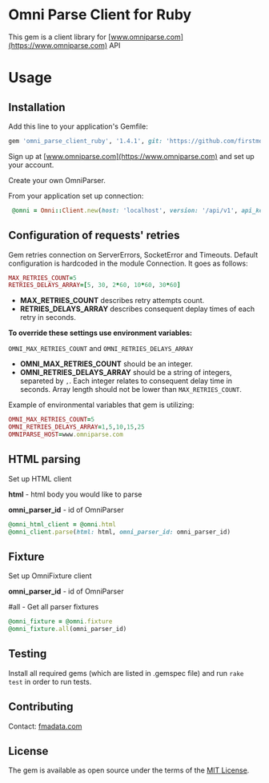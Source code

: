 # Omni Parse Client for Ruby

This gem is a client library for [www.omniparse.com](https://www.omniparse.com) API

# Usage

## Installation
Add this line to your application's Gemfile:

```ruby
gem 'omni_parse_client_ruby', '1.4.1', git: 'https://github.com/firstmoversadvantage/omni_parse_client_ruby.git'
```

Sign up at [www.omniparse.com](https://www.omniparse.com)  and set up your account.

Create your own OmniParser.

From your application set up connection:

```ruby
 @omni = Omni::Client.new(host: 'localhost', version: '/api/v1', api_key: 'key', port: 3000)
```

## Configuration of requests' retries

Gem retries connection on ServerErrors, SocketError and Timeouts. Default configuration is hardcoded in the module Connection.
It goes as follows: 
```ruby
MAX_RETRIES_COUNT=5
RETRIES_DELAYS_ARRAY=[5, 30, 2*60, 10*60, 30*60]
```
- **MAX_RETRIES_COUNT** describes retry attempts count.
- **RETRIES_DELAYS_ARRAY** describes consequent deplay times of each retry in seconds.

**To override these settings use environment variables:**

`OMNI_MAX_RETRIES_COUNT` and `OMNI_RETRIES_DELAYS_ARRAY`

- **OMNI_MAX_RETRIES_COUNT** should be an integer.
- **OMNI_RETRIES_DELAYS_ARRAY** should be a string of integers, separeted by `,`. Each integer relates to consequent delay time in seconds. Array length should not be lower than `MAX_RETRIES_COUNT`.

Example of environmental variables that gem is utilizing:
```ruby
OMNI_MAX_RETRIES_COUNT=5
OMNI_RETRIES_DELAYS_ARRAY=1,5,10,15,25
OMNIPARSE_HOST=www.omniparse.com
```

## HTML parsing

Set up HTML client

**html** - html body you would like to parse

**omni_parser_id** - id of OmniParser 

```ruby
@omni_html_client = @omni.html
@omni_client.parse(html: html, omni_parser_id: omni_parser_id)
```

## Fixture

Set up OmniFixture client

**omni_parser_id** - id of OmniParser 

#all - Get all parser fixtures
```ruby
@omni_fixture = @omni.fixture
@omni_fixture.all(omni_parser_id)
```

## Testing
Install all required gems (which are listed in .gemspec file) and run `rake test` in order to run tests.

## Contributing
Contact: [fmadata.com](https://www.fmadata.com)

## License
The gem is available as open source under the terms of the [MIT License](http://opensource.org/licenses/MIT).
